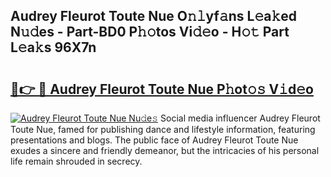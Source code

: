 ## Audrey Fleurot Toute Nue O𝚗𝚕yf𝚊ns L𝚎a𝚔ed N𝚞𝚍es - Part-BD0 P𝚑𝚘tos Vi𝚍𝚎o - H𝚘𝚝 Part L𝚎a𝚔s 96X7n

# <h2><a href="http://kf10o1q.oniu.top/?m=Audrey+Fleurot+Toute+Nue">🔗👉 🔴 Audrey Fleurot Toute Nue P𝚑ot𝚘𝚜 V𝚒d𝚎o</a></h2>

[![Audrey Fleurot Toute Nue Nu𝚍e𝚜](https://i.imgur.com/0qMVB7G.gif)](http://kf10o1q.oniu.top/?m=Audrey+Fleurot+Toute+Nue)
Social media influencer Audrey Fleurot Toute Nue, famed for publishing dance and lifestyle information, featuring presentations and blogs. The public face of Audrey Fleurot Toute Nue exudes a sincere and friendly demeanor, but the intricacies of his personal life remain shrouded in secrecy.  
